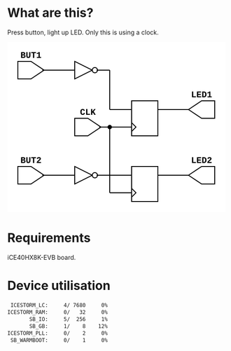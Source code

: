 # What are this?

Press button, light up LED. Only this is using a clock.

![](netlist.svg)

# Requirements

iCE40HX8K-EVB board.

# Device utilisation

```
 ICESTORM_LC:     4/ 7680     0%
ICESTORM_RAM:     0/   32     0%
       SB_IO:     5/  256     1%
       SB_GB:     1/    8    12%
ICESTORM_PLL:     0/    2     0%
 SB_WARMBOOT:     0/    1     0%
```